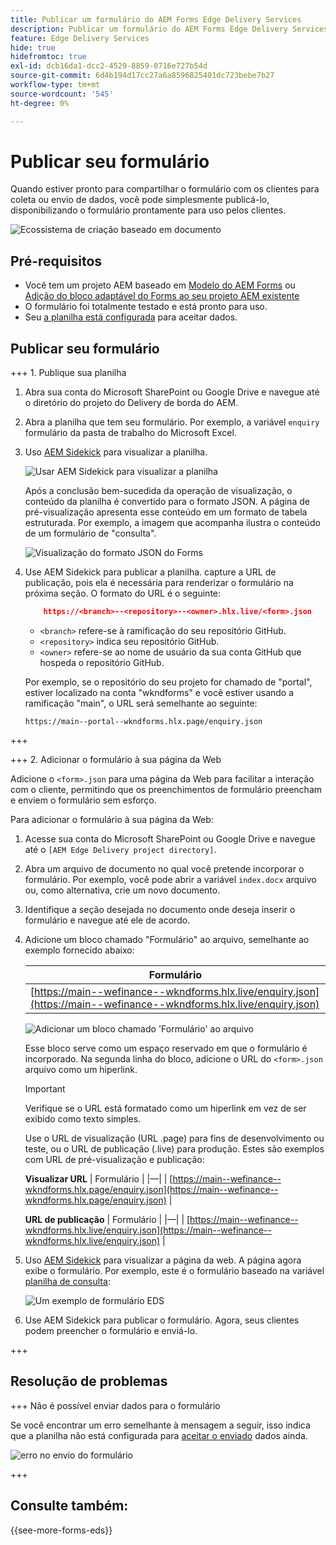```yaml
---
title: Publicar um formulário do AEM Forms Edge Delivery Services
description: Publicar um formulário do AEM Forms Edge Delivery Services
feature: Edge Delivery Services
hide: true
hidefromtoc: true
exl-id: dcb16da1-dcc2-4529-8859-0716e727b54d
source-git-commit: 6d4b194d17cc27a6a8596825401dc723bebe7b27
workflow-type: tm+mt
source-wordcount: '545'
ht-degree: 0%

---
```


# Publicar seu formulário

Quando estiver pronto para compartilhar o formulário com os clientes para coleta ou envio de dados, você pode simplesmente publicá-lo, disponibilizando o formulário prontamente para uso pelos clientes.

![Ecossistema de criação baseado em documento](/help/edge/assets/document-based-authoring-workflow-publish-form.png)

## Pré-requisitos

* Você tem um projeto AEM baseado em [Modelo do AEM Forms](/help/edge/docs/forms/tutorial.md#create-a-new-aem-project-pre-configured-with-adaptive-forms-block) ou [Adição do bloco adaptável do Forms ao seu projeto AEM existente](/help/edge/docs/forms/tutorial.md#add-adaptive-forms-block-to-your-existing-aem-project)
* O formulário foi totalmente testado e está pronto para uso.
* Seu [a planilha está configurada](/help/edge/docs/forms/submit-forms.md) para aceitar dados.


## Publicar seu formulário

+++ 1. Publique sua planilha

1. Abra sua conta do Microsoft SharePoint ou Google Drive e navegue até o diretório do projeto do Delivery de borda do AEM.

1. Abra a planilha que tem seu formulário. Por exemplo, a variável `enquiry` formulário da pasta de trabalho do Microsoft Excel.

1. Uso [AEM Sidekick](https://www.aem.live/developer/tutorial#preview-and-publish-your-content) para visualizar a planilha.

   ![Usar AEM Sidekick para visualizar a planilha](/help/edge/assets/preview-form.png)

   Após a conclusão bem-sucedida da operação de visualização, o conteúdo da planilha é convertido para o formato JSON. A página de pré-visualização apresenta esse conteúdo em um formato de tabela estruturada. Por exemplo, a imagem que acompanha ilustra o conteúdo de um formulário de &quot;consulta&quot;.

   ![Visualização do formato JSON do Forms](/help/edge/assets/forms-preview-json-format.png)

1. Use AEM Sidekick para publicar a planilha. capture a URL de publicação, pois ela é necessária para renderizar o formulário na próxima seção. O formato do URL é o seguinte:


   ```JSON
       https://<branch>--<repository>--<owner>.hlx.live/<form>.json
   ```

   * `<branch>` refere-se à ramificação do seu repositório GitHub.
   * `<repository>` indica seu repositório GitHub.
   * `<owner>` refere-se ao nome de usuário da sua conta GitHub que hospeda o repositório GitHub.

   Por exemplo, se o repositório do seu projeto for chamado de &quot;portal&quot;, estiver localizado na conta &quot;wkndforms&quot; e você estiver usando a ramificação &quot;main&quot;, o URL será semelhante ao seguinte:

   `https://main--portal--wkndforms.hlx.page/enquiry.json`

+++

+++ 2. Adicionar o formulário à sua página da Web

Adicione o `<form>.json` para uma página da Web para facilitar a interação com o cliente, permitindo que os preenchimentos de formulário preencham e enviem o formulário sem esforço.


Para adicionar o formulário à sua página da Web:

1. Acesse sua conta do Microsoft SharePoint ou Google Drive e navegue até o `[AEM Edge Delivery project directory]`.

1. Abra um arquivo de documento no qual você pretende incorporar o formulário. Por exemplo, você pode abrir a variável `index.docx` arquivo ou, como alternativa, crie um novo documento.

1. Identifique a seção desejada no documento onde deseja inserir o formulário e navegue até ele de acordo.

1. Adicione um bloco chamado &quot;Formulário&quot; ao arquivo, semelhante ao exemplo fornecido abaixo:

   | Formulário |
   |---|
   | [https://main--wefinance--wkndforms.hlx.live/enquiry.json](https://main--wefinance--wkndforms.hlx.live/enquiry.json) |

   ![Adicionar um bloco chamado &#39;Formulário&#39; ao arquivo](/help/edge/assets/enquiry-doc-to-embed-form.png)

   Esse bloco serve como um espaço reservado em que o formulário é incorporado. Na segunda linha do bloco, adicione o URL do `<form>.json` arquivo como um hiperlink.

   >[!IMPORTANT]
   >
   >
   > Verifique se o URL está formatado como um hiperlink em vez de ser exibido como texto simples.

   Use o URL de visualização (URL .page) para fins de desenvolvimento ou teste, ou o URL de publicação (.live) para produção. Estes são exemplos com URL de pré-visualização e publicação:

   **Visualizar URL**
| Formulário | |—| | [https://main--wefinance--wkndforms.hlx.page/enquiry.json](https://main--wefinance--wkndforms.hlx.page/enquiry.json)  |


   **URL de publicação**
| Formulário | |—| | [https://main--wefinance--wkndforms.hlx.live/enquiry.json](https://main--wefinance--wkndforms.hlx.live/enquiry.json)  |

1. Uso [AEM Sidekick](https://www.aem.live/developer/tutorial#preview-and-publish-your-content) para visualizar a página da web. A página agora exibe o formulário. Por exemplo, este é o formulário baseado na variável [planilha de consulta](https://docs.google.com/spreadsheets/d/196lukD028RDK_evBelkOonPxC7w0l_IiJ-Yx3DvMfNk/edit#gid=0):


   ![Um exemplo de formulário EDS](/help/edge/assets/eds-form.png)

1. Use AEM Sidekick para publicar o formulário. Agora, seus clientes podem preencher o formulário e enviá-lo.

+++

## Resolução de problemas

+++ Não é possível enviar dados para o formulário

Se você encontrar um erro semelhante à mensagem a seguir, isso indica que a planilha não está configurada para [aceitar o enviado](/help/edge/docs/forms/submit-forms.md) dados ainda.

![erro no envio do formulário](/help/edge/assets/form-error.png)

+++


## Consulte também:

{{see-more-forms-eds}}
